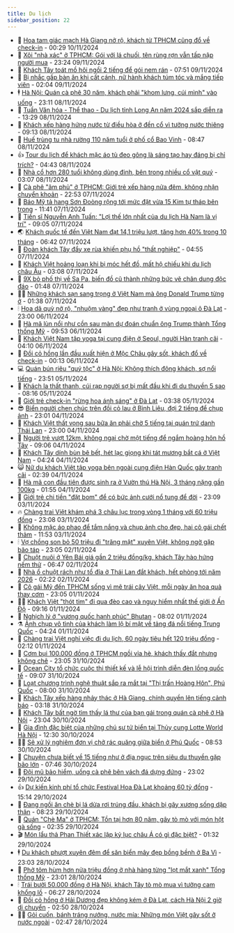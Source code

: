 ```yaml
---
title: Du lịch
sidebar_position: 22
---
```


<!-- dantri-du-lich:START -->
- 🥰 [Hoa tam giác mạch Hà Giang nở rộ, khách từ TPHCM cũng đổ về check-in](https://dantri.com.vn/du-lich/hoa-tam-giac-mach-ha-giang-no-ro-khach-tu-tphcm-cung-do-ve-check-in-20241108093111397.htm) - 00:29 10/11/2024
- 🥰 [Xôi &quot;nhà xác&quot; ở TPHCM: Gói với lá chuối, tên rùng rợn vẫn tấp nập người mua](https://dantri.com.vn/du-lich/xoi-nha-xac-o-tphcm-goi-voi-la-chuoi-ten-rung-ron-van-tap-nap-nguoi-mua-20241109185948693.htm) - 23:24 09/11/2024
- 🐻 [Khách Tây toát mồ hôi ngồi 2 tiếng để gói nem rán](https://dantri.com.vn/du-lich/khach-tay-toat-mo-hoi-ngoi-2-tieng-de-goi-nem-ran-20241109123919830.htm) - 07:51 09/11/2024
- 🤩 [Bị nhắc gấp bàn ăn khi cất cánh, nữ hành khách túm tóc và mắng tiếp viên](https://dantri.com.vn/du-lich/bi-nhac-gap-ban-an-khi-cat-canh-nu-hanh-khach-tum-toc-va-mang-tiep-vien-20241108173332788.htm) - 02:04 09/11/2024
- 🕴 [Hà Nội: Quán cà phê 30 năm, khách phải &quot;khom lưng, cúi mình&quot; vào uống](https://dantri.com.vn/du-lich/ha-noi-quan-ca-phe-30-nam-khach-phai-khom-lung-cui-minh-vao-uong-20241025170734245.htm) - 23:11 08/11/2024
- 🤩 [Tuần Văn hóa - Thể thao - Du lịch tỉnh Long An năm 2024 sắp diễn ra](https://dantri.com.vn/du-lich/tuan-van-hoa-the-thao-du-lich-tinh-long-an-nam-2024-sap-dien-ra-20241108124333234.htm) - 13:29 08/11/2024
- 🤠 [Khách xếp hàng hứng nước từ điều hòa ở đền cổ vì tưởng nước thiêng](https://dantri.com.vn/du-lich/khach-xep-hang-hung-nuoc-tu-dieu-hoa-o-den-co-vi-tuong-nuoc-thieng-20241108150856844.htm) - 09:13 08/11/2024
- 💪 [Huế trùng tu nhà rường 110 năm tuổi ở phố cổ Bao Vinh](https://dantri.com.vn/du-lich/hue-trung-tu-nha-ruong-110-nam-tuoi-o-pho-co-bao-vinh-20241108145317619.htm) - 08:47 08/11/2024
- 👍 [Tour du lịch để khách mặc áo tù đeo gông là sáng tạo hay đáng bị chỉ trích?](https://dantri.com.vn/du-lich/tour-du-lich-de-khach-mac-ao-tu-deo-gong-la-sang-tao-hay-dang-bi-chi-trich-20241108111354402.htm) - 04:43 08/11/2024
- 🚦 [Nhà cổ hơn 280 tuổi không dùng đinh, bên trong nhiều cổ vật quý](https://dantri.com.vn/du-lich/nha-co-hon-280-tuoi-khong-dung-dinh-ben-trong-nhieu-co-vat-quy-20241108072618354.htm) - 03:07 08/11/2024
- 💪 [Cà phê &quot;âm phủ&quot; ở TPHCM: Giới trẻ xếp hàng nửa đêm, không nhận chuyển khoản](https://dantri.com.vn/du-lich/ca-phe-am-phu-o-tphcm-gioi-tre-xep-hang-nua-dem-khong-nhan-chuyen-khoan-20241106201711393.htm) - 22:53 07/11/2024
- 💃 [Báo Mỹ tả hang Sơn Đoòng rộng tới mức đặt vừa 15 Kim tự tháp bên trong](https://dantri.com.vn/du-lich/bao-my-ta-hang-son-doong-rong-toi-muc-dat-vua-15-kim-tu-thap-ben-trong-20241107163631596.htm) - 11:41 07/11/2024
- 👺 [Tiến sĩ Nguyễn Anh Tuấn: &quot;Lợi thế lớn nhất của du lịch Hà Nam là vị trí&quot;](https://dantri.com.vn/du-lich/tien-si-nguyen-anh-tuan-loi-the-lon-nhat-cua-du-lich-ha-nam-la-vi-tri-20241107153532634.htm) - 09:05 07/11/2024
- 🌏 [Khách quốc tế đến Việt Nam đạt 14,1 triệu lượt, tăng hơn 40% trong 10 tháng](https://dantri.com.vn/du-lich/khach-quoc-te-den-viet-nam-dat-141-trieu-luot-tang-hon-40-trong-10-thang-20241107020538695.htm) - 06:42 07/11/2024
- 🎡 [Đoàn khách Tây đẩy xe rùa khiến phụ hồ &quot;thất nghiệp&quot;](https://dantri.com.vn/du-lich/doan-khach-tay-day-xe-rua-khien-phu-ho-that-nghiep-20241107093704020.htm) - 04:55 07/11/2024
- 🧰 [Khách Việt hoảng loạn khi bị móc hết đồ, mất hộ chiếu khi du lịch châu Âu](https://dantri.com.vn/du-lich/khach-viet-hoang-loan-khi-bi-moc-het-do-mat-ho-chieu-khi-du-lich-chau-au-20241107081252473.htm) - 03:08 07/11/2024
- 💂 [9X bỏ phố thị về Sa Pa, biến đồ cũ thành những bức vẽ chân dung độc đáo](https://dantri.com.vn/du-lich/9x-bo-pho-thi-ve-sa-pa-bien-do-cu-thanh-nhung-buc-ve-chan-dung-doc-dao-20241102171548582.htm) - 01:48 07/11/2024
- 🧑‍🏫 [Những khách sạn sang trọng ở Việt Nam mà ông Donald Trump từng ở](https://dantri.com.vn/du-lich/nhung-khach-san-sang-trong-o-viet-nam-ma-ong-donald-trump-tung-o-20241106174031140.htm) - 01:38 07/11/2024
- 🕯 [Hoa dã quỳ nở rộ, &quot;nhuộm vàng&quot; đẹp như tranh ở vùng ngoại ô Đà Lạt](https://dantri.com.vn/du-lich/hoa-da-quy-no-ro-nhuom-vang-dep-nhu-tranh-o-vung-ngoai-o-da-lat-20241105144835266.htm) - 23:00 06/11/2024
- 👀 [Hà mã lùn nổi như cồn sau màn dự đoán chuẩn ông Trump thành Tổng thống Mỹ](https://dantri.com.vn/du-lich/ha-ma-lun-noi-nhu-con-sau-man-du-doan-chuan-ong-trump-thanh-tong-thong-my-20241106164202177.htm) - 09:53 06/11/2024
- 🎉 [Khách Việt Nam tập yoga tại cung điện ở Seoul, người Hàn tranh cãi](https://dantri.com.vn/du-lich/khach-viet-nam-tap-yoga-tai-cung-dien-o-seoul-nguoi-han-tranh-cai-20241106110309856.htm) - 04:10 06/11/2024
- 🌊 [Đồi cỏ hồng lần đầu xuất hiện ở Mộc Châu gây sốt, khách đổ về check-in](https://dantri.com.vn/du-lich/doi-co-hong-lan-dau-xuat-hien-o-moc-chau-gay-sot-khach-do-ve-check-in-20241104095109909.htm) - 00:13 06/11/2024
- 💻 [Quán bún riêu &quot;quý tộc&quot; ở Hà Nội: Không thích đông khách, sợ nổi tiếng](https://dantri.com.vn/du-lich/quan-bun-rieu-quy-toc-o-ha-noi-khong-thich-dong-khach-so-noi-tieng-20241104204800478.htm) - 23:51 05/11/2024
- 💪 [Khách la thất thanh, cúi rạp người sợ bị mất đầu khi đi du thuyền 5 sao](https://dantri.com.vn/du-lich/khach-la-that-thanh-cui-rap-nguoi-so-bi-mat-dau-khi-di-du-thuyen-5-sao-20241105120159181.htm) - 08:16 05/11/2024
- 👺 [Giới trẻ check-in &quot;rừng hoa ánh sáng&quot; ở Đà Lạt](https://dantri.com.vn/du-lich/gioi-tre-check-in-rung-hoa-anh-sang-o-da-lat-20241105103839714.htm) - 03:38 05/11/2024
- 😎 [Biển người chen chúc trên đồi cỏ lau ở Bình Liêu, đợi 2 tiếng để chụp ảnh](https://dantri.com.vn/du-lich/bien-nguoi-chen-chuc-tren-doi-co-lau-o-binh-lieu-doi-2-tieng-de-chup-anh-20241104144104294.htm) - 23:01 04/11/2024
- 🌋 [Khách Việt thất vọng sau bữa ăn phải chờ 5 tiếng tại quán trứ danh Thái Lan](https://dantri.com.vn/du-lich/khach-viet-that-vong-sau-bua-an-phai-cho-5-tieng-tai-quan-tru-danh-thai-lan-20241104212534569.htm) - 23:00 04/11/2024
- 🌝 [Người trẻ vượt 12km, không ngại chờ một tiếng để ngắm hoàng hôn hồ Tây](https://dantri.com.vn/du-lich/nguoi-tre-vuot-12km-khong-ngai-cho-mot-tieng-de-ngam-hoang-hon-ho-tay-20241028164504755.htm) - 09:06 04/11/2024
- 🧠 [Khách Tây dính bùn bê bết, hét lạc giọng khi tát mương bắt cá ở Việt Nam](https://dantri.com.vn/du-lich/khach-tay-dinh-bun-be-bet-het-lac-giong-khi-tat-muong-bat-ca-o-viet-nam-20241104111434919.htm) - 04:24 04/11/2024
- 😺 [Nữ du khách Việt tập yoga bên ngoài cung điện Hàn Quốc gây tranh cãi](https://dantri.com.vn/du-lich/nu-du-khach-viet-tap-yoga-ben-ngoai-cung-dien-han-quoc-gay-tranh-cai-20241104072503213.htm) - 02:39 04/11/2024
- 💂 [Hà mã con đầu tiên được sinh ra ở Vườn thú Hà Nội, 3 tháng nặng gần 100kg](https://dantri.com.vn/du-lich/ha-ma-con-dau-tien-duoc-sinh-ra-o-vuon-thu-ha-noi-3-thang-nang-gan-100kg-20241104003415018.htm) - 01:55 04/11/2024
- 🌮 [Giới trẻ chi tiền &quot;đặt bom&quot; để có bức ảnh cưới nổ tung để đời](https://dantri.com.vn/du-lich/gioi-tre-chi-tien-dat-bom-de-co-buc-anh-cuoi-no-tung-de-doi-20241101180604919.htm) - 23:09 03/11/2024
- 🔥 [Chàng trai Việt khám phá 3 châu lục trong vòng 1 tháng với 60 triệu đồng](https://dantri.com.vn/du-lich/chang-trai-viet-kham-pha-3-chau-luc-trong-vong-1-thang-voi-60-trieu-dong-20241101115259194.htm) - 23:08 03/11/2024
- 🦏 [Không mặc áo phao để tắm nắng và chụp ảnh cho đẹp, hai cô gái chết thảm](https://dantri.com.vn/du-lich/khong-mac-ao-phao-de-tam-nang-va-chup-anh-cho-dep-hai-co-gai-chet-tham-20241103103106661.htm) - 11:53 03/11/2024
- 🕯 [Vợ chồng son bỏ 50 triệu đi &quot;trăng mật&quot; xuyên Việt, không ngờ gặp bão táp](https://dantri.com.vn/du-lich/vo-chong-son-bo-50-trieu-di-trang-mat-xuyen-viet-khong-ngo-gap-bao-tap-20241101224220585.htm) - 23:05 02/11/2024
- 🐻 [Chuột nuôi ở Yên Bái giá gần 2 triệu đồng/kg, khách Tây hào hứng nếm thử](https://dantri.com.vn/du-lich/chuot-nuoi-o-yen-bai-gia-gan-2-trieu-dongkg-khach-tay-hao-hung-nem-thu-20241102111249344.htm) - 06:47 02/11/2024
- 🥸 [Nhà ổ chuột rách như tổ đỉa ở Thái Lan đắt khách, hết phòng tới năm 2026](https://dantri.com.vn/du-lich/nha-o-chuot-rach-nhu-to-dia-o-thai-lan-dat-khach-het-phong-toi-nam-2026-20241101232436466.htm) - 02:22 02/11/2024
- 💂 [Cô gái Mỹ đến TPHCM sống vì mê trái cây Việt, mỗi ngày ăn hoa quả thay cơm](https://dantri.com.vn/du-lich/co-gai-my-den-tphcm-song-vi-me-trai-cay-viet-moi-ngay-an-hoa-qua-thay-com-20241101110929235.htm) - 23:05 01/11/2024
- 🧑‍💻 [Khách Việt &quot;thót tim&quot; đi qua đèo cao và nguy hiểm nhất thế giới ở Ấn Độ](https://dantri.com.vn/du-lich/khach-viet-thot-tim-di-qua-deo-cao-va-nguy-hiem-nhat-the-gioi-o-an-do-20241016221802274.htm) - 09:16 01/11/2024
- 💪 [Nghịch lý ở &quot;vương quốc hạnh phúc&quot; Bhutan](https://dantri.com.vn/du-lich/nghich-ly-o-vuong-quoc-hanh-phuc-bhutan-20241101025833672.htm) - 08:02 01/11/2024
- ⚗️ [Ảnh chụp vô tình của khách làm lộ bí mật về tảng đá nổi tiếng Trung Quốc](https://dantri.com.vn/du-lich/anh-chup-vo-tinh-cua-khach-lam-lo-bi-mat-ve-tang-da-noi-tieng-trung-quoc-20241101094705802.htm) - 04:24 01/11/2024
- 🌁 [Chàng trai Việt nghỉ việc đi du lịch, 60 ngày tiêu hết 120 triệu đồng](https://dantri.com.vn/du-lich/chang-trai-viet-nghi-viec-di-du-lich-60-ngay-tieu-het-120-trieu-dong-20241031101528716.htm) - 02:12 01/11/2024
- 🧰 [Cơm bụi 100.000 đồng ở TPHCM ngồi vỉa hè, khách thấy đắt nhưng không chê](https://dantri.com.vn/du-lich/com-bui-100000-dong-o-tphcm-ngoi-via-he-khach-thay-dat-nhung-khong-che-20241031115922277.htm) - 23:05 31/10/2024
- 🧰 [Ocean City tổ chức cuộc thi thiết kế và lễ hội trình diễn đèn lồng quốc tế](https://dantri.com.vn/du-lich/ocean-city-to-chuc-cuoc-thi-thiet-ke-va-le-hoi-trinh-dien-den-long-quoc-te-20241031154451798.htm) - 09:07 31/10/2024
- 🎉 [Loạt chương trình nghệ thuật sắp ra mắt tại &quot;Thị trấn Hoàng Hôn&quot;, Phú Quốc](https://dantri.com.vn/du-lich/loat-chuong-trinh-nghe-thuat-sap-ra-mat-tai-thi-tran-hoang-hon-phu-quoc-20241031140506551.htm) - 08:00 31/10/2024
- 🤩 [Khách Tây xếp hàng nhảy thác ở Hà Giang, chính quyền lên tiếng cảnh báo](https://dantri.com.vn/du-lich/khach-tay-xep-hang-nhay-thac-o-ha-giang-chinh-quyen-len-tieng-canh-bao-20241030223832933.htm) - 03:18 31/10/2024
- 👺 [Khách Tây bất ngờ tìm thấy lá thư của bạn gái trong quán cà phê ở Hà Nội](https://dantri.com.vn/du-lich/khach-tay-bat-ngo-tim-thay-la-thu-cua-ban-gai-trong-quan-ca-phe-o-ha-noi-20241030154622313.htm) - 23:04 30/10/2024
- 🧠 [Gia đình đặc biệt của những chú sư tử biển tại Thủy cung Lotte World Hà Nội](https://dantri.com.vn/du-lich/gia-dinh-dac-biet-cua-nhung-chu-su-tu-bien-tai-thuy-cung-lotte-world-ha-noi-20241030181023395.htm) - 12:30 30/10/2024
- 👨‍🏫 [Sẽ xử lý nghiêm đơn vị chở rác quăng giữa biển ở Phú Quốc](https://dantri.com.vn/du-lich/se-xu-ly-nghiem-don-vi-cho-rac-quang-giua-bien-o-phu-quoc-20241030154748836.htm) - 08:53 30/10/2024
- 🦅 [Chuyện chưa biết về 15 tiếng như ở địa ngục trên siêu du thuyền gặp bão lớn](https://dantri.com.vn/du-lich/chuyen-chua-biet-ve-15-tieng-nhu-o-dia-nguc-tren-sieu-du-thuyen-gap-bao-lon-20241030103313306.htm) - 07:46 30/10/2024
- 🌊 [Đội mũ bảo hiểm, uống cà phê bên vách đá dựng đứng](https://dantri.com.vn/du-lich/doi-mu-bao-hiem-uong-ca-phe-ben-vach-da-dung-dung-20241029182756597.htm) - 23:02 29/10/2024
- 👍 [Dự kiến kinh phí tổ chức Festival Hoa Đà Lạt khoảng 60 tỷ đồng](https://dantri.com.vn/du-lich/du-kien-kinh-phi-to-chuc-festival-hoa-da-lat-khoang-60-ty-dong-20241029151801812.htm) - 15:14 29/10/2024
- 🫶 [Đang ngồi ăn chè bị lá dừa rơi trúng đầu, khách bị gãy xương sống dập thận](https://dantri.com.vn/du-lich/dang-ngoi-an-che-bi-la-dua-roi-trung-dau-khach-bi-gay-xuong-song-dap-than-20241029121258832.htm) - 08:23 29/10/2024
- 💯 [Quán &quot;Chè Ma&quot; ở TPHCM: Tồn tại hơn 80 năm, gây tò mò với món hột gà sống](https://dantri.com.vn/du-lich/quan-che-ma-o-tphcm-ton-tai-hon-80-nam-gay-to-mo-voi-mon-hot-ga-song-20241028011628663.htm) - 02:35 29/10/2024
- 🎬 [Món lẩu thả Phan Thiết xác lập kỷ lục châu Á có gì đặc biệt?](https://dantri.com.vn/du-lich/mon-lau-tha-phan-thiet-xac-lap-ky-luc-chau-a-co-gi-dac-biet-20241028223858899.htm) - 01:32 29/10/2024
- 🕴 [Du khách phượt xuyên đêm để săn biển mây đẹp bồng bềnh ở Ba Vì](https://dantri.com.vn/du-lich/du-khach-phuot-xuyen-dem-de-san-bien-may-dep-bong-benh-o-ba-vi-20241026183653956.htm) - 23:03 28/10/2024
- 🦅 [Phở tôm hùm hơn nửa triệu đồng ở nhà hàng từng &quot;lọt mắt xanh&quot; Tổng thống Mỹ](https://dantri.com.vn/du-lich/pho-tom-hum-hon-nua-trieu-dong-o-nha-hang-tung-lot-mat-xanh-tong-thong-my-20241026161851262.htm) - 23:01 28/10/2024
- 🕯 [Trái bưởi 50.000 đồng ở Hà Nội, khách Tây tò mò mua vì tưởng cam khổng lồ](https://dantri.com.vn/du-lich/trai-buoi-50000-dong-o-ha-noi-khach-tay-to-mo-mua-vi-tuong-cam-khong-lo-20241028120744418.htm) - 06:27 28/10/2024
- 🥸 [Đồi cỏ hồng ở Hải Dương đẹp không kém ở Đà Lạt, cách Hà Nội 2 giờ di chuyển](https://dantri.com.vn/du-lich/doi-co-hong-o-hai-duong-dep-khong-kem-o-da-lat-cach-ha-noi-2-gio-di-chuyen-20241027202203837.htm) - 02:50 28/10/2024
- 👨‍🏫 [Gỏi cuốn, bánh tráng nướng, nước mía: Những món Việt gây sốt ở nước ngoài](https://dantri.com.vn/du-lich/goi-cuon-banh-trang-nuong-nuoc-mia-nhung-mon-viet-gay-sot-o-nuoc-ngoai-20241027164256982.htm) - 02:47 28/10/2024<!-- dantri-du-lich:END -->
